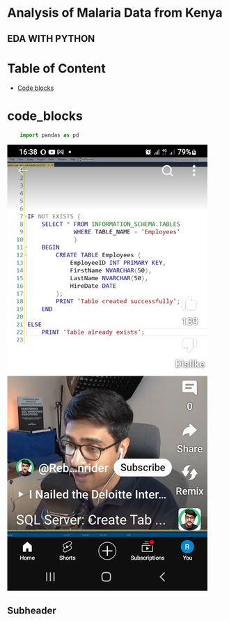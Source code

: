 # Analysis of Malaria Data from Kenya
## EDA WITH PYTHON

# Table of Content
- [Code blocks](#code_blocks)

# code_blocks
```python
    import pandas as pd
```
![image-one](assets/images/Screenshot_20241004-163815_YouTube.png)



## Subheader
